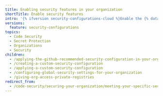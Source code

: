 ```yaml
---
title: Enabling security features in your organization
shortTitle: Enable security features
intro: '{% ifversion security-configurations-cloud %}Enable the {% data variables.product.prodname_github_security_configuration %} or c{% elsif security-configurations-ghes-only %}C{% endif %}reate and apply {% data variables.product.prodname_custom_security_configurations %} to quickly secure your organization.'
versions:
  feature: security-configurations
topics:
  - Code Security
  - Secret Protection
  - Organizations
  - Security
children:
  - /applying-the-github-recommended-security-configuration-in-your-organization
  - /creating-a-custom-security-configuration
  - /applying-a-custom-security-configuration
  - /configuring-global-security-settings-for-your-organization
  - /giving-org-access-private-registries
redirect_from:
  - /code-security/securing-your-organization/meeting-your-specific-security-needs-with-custom-security-configurations
---
```

